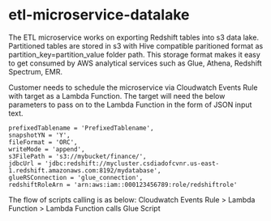 # etl-microservice-datalake

The ETL microservice works on exporting Redshift tables into s3 data lake. Partitioned tables are stored in s3 with Hive compatible paritioned format as partition_key=partition_value folder path. This storage format makes it easy to get consumed by AWS
analytical services such as Glue, Athena, Redshift Spectrum, EMR.

Customer needs to schedule the microservice via Cloudwatch Events Rule with target as a Lambda Function. The target will need the below parameters to pass on to the Lambda Function in the form of JSON input text.

    prefixedTablename = 'PrefixedTablename',
    snapshotYN = 'Y',
    fileFormat = 'ORC',
    writeMode = 'append',
    s3FilePath = 's3://mybucket/finance/',
    jdbcUrl = 'jdbc:redshift://mycluster.csdiadofcvnr.us-east-1.redshift.amazonaws.com:8192/mydatabase',
    glueRSConnection = 'glue_connection',
    redshiftRoleArn = 'arn:aws:iam::000123456789:role/redshiftrole'

The flow of scripts calling is as below:
Cloudwatch Events Rule > Lambda Function > Lambda Function calls Glue Script
